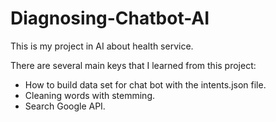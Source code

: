 # Diagnosing-Chatbot-AI



This is my project in AI about health service.

There are several main keys that I learned from this project:
- How to build data set for chat bot with the intents.json file.
- Cleaning words with stemming.
- Search Google API.
